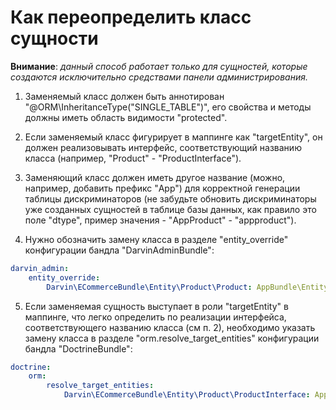 Как переопределить класс сущности
=================================

**Внимание**: _данный способ работает только для сущностей, которые создаются исключительно средствами панели администрирования._

1. Заменяемый класс должен быть аннотирован "@ORM\InheritanceType("SINGLE_TABLE")", его свойства и методы должны иметь
 область видимости "protected".

2. Если заменяемый класс фигурирует в маппинге как "targetEntity", он должен реализовывать интерфейс, соответствующий названию
 класса (например, "Product" - "ProductInterface").

3. Заменяющий класс должен иметь другое название (можно, например, добавить префикс "App") для корректной генерации
 таблицы дискриминаторов (не забудьте обновить дискриминаторы уже созданных сущностей в таблице базы данных, как правило
 это поле "dtype", пример значения - "AppProduct" - "appproduct").

4. Нужно обозначить замену класса в разделе "entity_override" конфигурации бандла "DarvinAdminBundle":

```yaml
darvin_admin:
    entity_override:
        Darvin\ECommerceBundle\Entity\Product\Product: AppBundle\Entity\ECommerce\Product\AppProduct
```

5. Если заменяемая сущность выступает в роли "targetEntity" в маппинге, что легко определить по реализации интерфейса,
 соответствующего названию класса (см п. 2), необходимо указать замену класса в разделе "orm.resolve_target_entities" конфигурации
 бандла "DoctrineBundle":

```yaml
doctrine:
    orm:
        resolve_target_entities:
            Darvin\ECommerceBundle\Entity\Product\ProductInterface: AppBundle\Entity\ECommerce\Product\AppProduct
```
